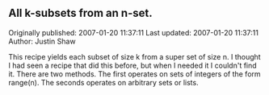 ## All k-subsets from an n-set.

Originally published: 2007-01-20 11:37:11
Last updated: 2007-01-20 11:37:11
Author: Justin Shaw

This recipe yields each subset of size k from a super set of size n.  I thought I had seen a recipe that did this before, but when I needed it I couldn't find it.  There are two methods.  The first operates on sets of integers of the form range(n).  The seconds operates on arbitrary sets or lists.